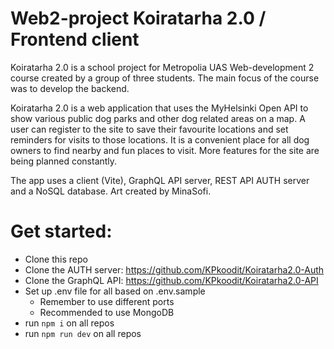 # Web2-project Koiratarha 2.0 / Frontend client

Koiratarha 2.0 is a school project for Metropolia UAS Web-development 2 course created by a group of three students. The main focus of the course was to develop the backend.

Koiratarha 2.0 is a web application that uses the MyHelsinki Open API to show various public dog parks and other dog related areas on a map. A user can register to the site to save their favourite locations and set reminders for visits to those locations. It is a convenient place for all dog owners to find nearby and fun places to visit. More features for the site are being planned constantly.

The app uses a client (Vite), GraphQL API server, REST API AUTH server and a NoSQL database. Art created by MinaSofi.


# Get started:

- Clone this repo
- Clone the AUTH server: https://github.com/KPkoodit/Koiratarha2.0-Auth
- Clone the GraphQL API: https://github.com/KPkoodit/Koiratarha2.0-API
- Set up .env file for all based on .env.sample
    - Remember to use different ports
    - Recommended to use MongoDB
- run `npm i` on all repos
- run `npm run dev` on all repos
